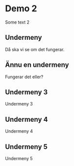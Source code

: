 # Demo 2

Some text 2

## Undermeny

Då ska vi se om det fungerar.

## Ännu en undermeny

Fungerar det eller?

## Undermeny 3

Undermeny 3

## Undermeny 4

Undermeny 4

## Undermeny 5

Undermeny 5